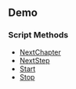 ## Demo


### Script Methods


* [NextChapter](NextChapter.md)
* [NextStep](NextStep.md)
* [Start](Start.md)
* [Stop](Stop.md)
